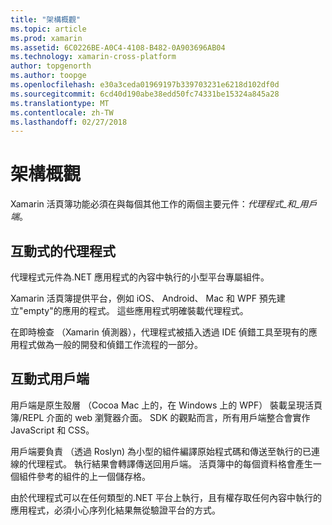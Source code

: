 ```yaml
---
title: "架構概觀"
ms.topic: article
ms.prod: xamarin
ms.assetid: 6C0226BE-A0C4-4108-B482-0A903696AB04
ms.technology: xamarin-cross-platform
author: topgenorth
ms.author: toopge
ms.openlocfilehash: e30a3ceda01969197b339703231e6218d102df0d
ms.sourcegitcommit: 6cd40d190abe38edd50fc74331be15324a845a28
ms.translationtype: MT
ms.contentlocale: zh-TW
ms.lasthandoff: 02/27/2018
---
```

# <a name="architecture-overview"></a>架構概觀

Xamarin 活頁簿功能必須在與每個其他工作的兩個主要元件：_代理程式_和_用戶端_。

## <a name="interactive-agent"></a>互動式的代理程式

代理程式元件為.NET 應用程式的內容中執行的小型平台專屬組件。

Xamarin 活頁簿提供平台，例如 iOS、 Android、 Mac 和 WPF 預先建立"empty"的應用的程式。 這些應用程式明確裝載代理程式。

在即時檢查 （Xamarin 偵測器），代理程式被插入透過 IDE 偵錯工具至現有的應用程式做為一般的開發和偵錯工作流程的一部分。

## <a name="interactive-client"></a>互動式用戶端

用戶端是原生殼層 （Cocoa Mac 上的，在 Windows 上的 WPF） 裝載呈現活頁簿/REPL 介面的 web 瀏覽器介面。 SDK 的觀點而言，所有用戶端整合會實作 JavaScript 和 CSS。

用戶端要負責 （透過 Roslyn) 為小型的組件編譯原始程式碼和傳送至執行的已連線的代理程式。 執行結果會轉譯傳送回用戶端。 活頁簿中的每個資料格會產生一個組件參考的組件的上一個儲存格。

由於代理程式可以在任何類型的.NET 平台上執行，且有權存取任何內容中執行的應用程式，必須小心序列化結果無從驗證平台的方式。